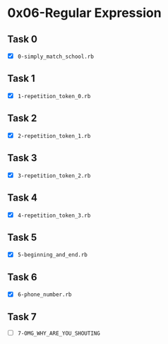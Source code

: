# 0x06-Regular Expression

## Task 0
- [x] `0-simply_match_school.rb`

## Task 1
- [x] `1-repetition_token_0.rb`

## Task 2
- [x] `2-repetition_token_1.rb`

## Task 3
- [x] `3-repetition_token_2.rb`

## Task 4
- [x] `4-repetition_token_3.rb`

## Task 5
- [x] `5-beginning_and_end.rb`

## Task 6
- [x] `6-phone_number.rb`

## Task 7
- [ ] `7-OMG_WHY_ARE_YOU_SHOUTING`

